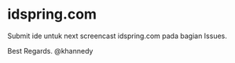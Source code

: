 # idspring.com

Submit ide untuk next screencast idspring.com pada bagian Issues.

Best Regards.
@khannedy
